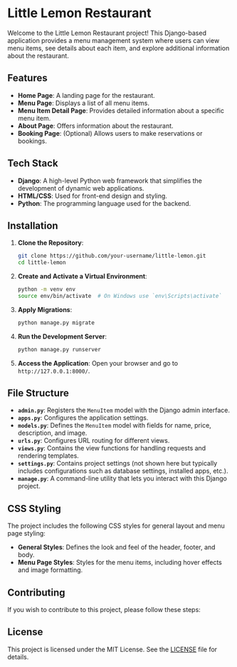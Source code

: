 # Little Lemon Restaurant

Welcome to the Little Lemon Restaurant project! This Django-based application provides a menu management system where users can view menu items, see details about each item, and explore additional information about the restaurant.

## Features

- **Home Page**: A landing page for the restaurant.
- **Menu Page**: Displays a list of all menu items.
- **Menu Item Detail Page**: Provides detailed information about a specific menu item.
- **About Page**: Offers information about the restaurant.
- **Booking Page**: (Optional) Allows users to make reservations or bookings.

## Tech Stack

- **Django**: A high-level Python web framework that simplifies the development of dynamic web applications.
- **HTML/CSS**: Used for front-end design and styling.
- **Python**: The programming language used for the backend.

## Installation

1. **Clone the Repository**:

    ```bash
    git clone https://github.com/your-username/little-lemon.git
    cd little-lemon
    ```

2. **Create and Activate a Virtual Environment**:

    ```bash
    python -m venv env
    source env/bin/activate  # On Windows use `env\Scripts\activate`
    ```


3. **Apply Migrations**:

    ```bash
    python manage.py migrate
    ```

4. **Run the Development Server**:

    ```bash
    python manage.py runserver
    ```

5. **Access the Application**: Open your browser and go to `http://127.0.0.1:8000/`.

## File Structure

- **`admin.py`**: Registers the `MenuItem` model with the Django admin interface.
- **`apps.py`**: Configures the application settings.
- **`models.py`**: Defines the `MenuItem` model with fields for name, price, description, and image.
- **`urls.py`**: Configures URL routing for different views.
- **`views.py`**: Contains the view functions for handling requests and rendering templates.
- **`settings.py`**: Contains project settings (not shown here but typically includes configurations such as database settings, installed apps, etc.).
- **`manage.py`**: A command-line utility that lets you interact with this Django project.

## CSS Styling

The project includes the following CSS styles for general layout and menu page styling:

- **General Styles**: Defines the look and feel of the header, footer, and body.
- **Menu Page Styles**: Styles for the menu items, including hover effects and image formatting.

## Contributing

If you wish to contribute to this project, please follow these steps:


## License

This project is licensed under the MIT License. See the [LICENSE](LICENSE.txt) file for details.
